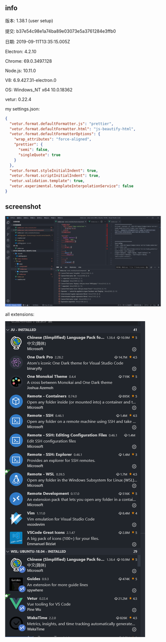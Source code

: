## info

版本: 1.38.1 (user setup)

提交: b37e54c98e1a74ba89e03073e5a3761284e3ffb0

日期: 2019-09-11T13:35:15.005Z

Electron: 4.2.10

Chrome: 69.0.3497.128

Node.js: 10.11.0

V8: 6.9.427.31-electron.0

OS: Windows_NT x64 10.0.18362

vetur: 0.22.4

my settings.json:
```json
{
  "vetur.format.defaultFormatter.js": "prettier",
  "vetur.format.defaultFormatter.html": "js-beautify-html",
  "vetur.format.defaultFormatterOptions": {
    "wrap_attributes": "force-aligned",
    "prettier": {
      "semi": false,
      "singleQuote": true
    }
  },
  "vetur.format.styleInitialIndent": true,
  "vetur.format.scriptInitialIndent": true,
  "vetur.validation.template": true,
  "vetur.experimental.templateInterpolationService": false
}
```

## screenshot


![editor](https://raw.githubusercontent.com/XiongAmao/vetur-error-demo/master/imgs/1.jpg)

all extensions: 

![all extensions](https://raw.githubusercontent.com/XiongAmao/vetur-error-demo/master/imgs/2.png)